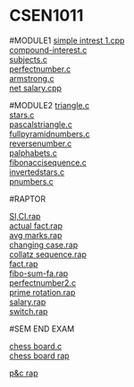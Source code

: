 # CSEN1011

#MODULE1
[simple intrest 1.cpp](https://github.com/VU21CSEN0100931/CSEN1011/blob/84058b0da6e41ee646a8caf66c21d44d960bbd96/simple%20intrest%201.cpp)<br />
[compound-interest.c](https://github.com/SurajAravind/CSEN1011/blob/0987eaea43694e1b82bfb660ab6ce6e1c28ba546/Module-01%20Programs/02-compound-interest.c)<br />
[subjects.c](https://github.com/VU21CSEN0100931/CSEN1011/blob/a617c4854ad7d49bbbfbc5260056f3d8dbaa0a5e/subjects.c)<br />
[perfectnumber.c](https://github.com/VU21CSEN0100931/CSEN1011/blob/a617c4854ad7d49bbbfbc5260056f3d8dbaa0a5e/perfectnumber.c)<br />
[armstrong.c](https://github.com/VU21CSEN0100931/CSEN1011/blob/a617c4854ad7d49bbbfbc5260056f3d8dbaa0a5e/armstrong.c)<br />
[net salary.cpp](https://github.com/VU21CSEN0100931/CSEN1011/blob/a617c4854ad7d49bbbfbc5260056f3d8dbaa0a5e/net%20salary.cpp)<br />










#MODULE2
[triangle.c](https://github.com/VU21CSEN0100931/CSEN1011/blob/a617c4854ad7d49bbbfbc5260056f3d8dbaa0a5e/pascalstriangle.c)<br />
[stars.c](https://github.com/VU21CSEN0100931/CSEN1011/blob/a617c4854ad7d49bbbfbc5260056f3d8dbaa0a5e/stars.c)<br />
[pascalstriangle.c](https://github.com/VU21CSEN0100931/CSEN1011/blob/a617c4854ad7d49bbbfbc5260056f3d8dbaa0a5e/pascalstriangle.c)<br />
[fullpyramidnumbers.c](https://github.com/VU21CSEN0100931/CSEN1011/blob/a617c4854ad7d49bbbfbc5260056f3d8dbaa0a5e/fullpyramidnumbers.c)<br />
[reversenumber.c](https://github.com/VU21CSEN0100931/CSEN1011/blob/a617c4854ad7d49bbbfbc5260056f3d8dbaa0a5e/reversenumber.c)<br />
[palphabets.c](https://github.com/VU21CSEN0100931/CSEN1011/blob/a617c4854ad7d49bbbfbc5260056f3d8dbaa0a5e/palphabets.c)<br />
[fibonaccisequence.c](https://github.com/VU21CSEN0100931/CSEN1011/blob/a617c4854ad7d49bbbfbc5260056f3d8dbaa0a5e/fibonaccisequence.c)<br />
[invertedstars.c](https://github.com/VU21CSEN0100931/CSEN1011/blob/a617c4854ad7d49bbbfbc5260056f3d8dbaa0a5e/invertedstars.c)<br />
[pnumbers.c](https://github.com/VU21CSEN0100931/CSEN1011/blob/a617c4854ad7d49bbbfbc5260056f3d8dbaa0a5e/pnumbers.c)<br />






#RAPTOR

[SI,CI.rap](https://github.com/VU21CSEN0100931/CSEN1011/blob/fcb0748b91137dd348366a94f9dbc862fbce4b9e/SI,CI.rap)<br />
[actual fact.rap](https://github.com/VU21CSEN0100931/CSEN1011/blob/49654f8568b7124a655c7e6ba78ace35da628cf9/actual%20fact.rap)<br />
[avg marks.rap](https://github.com/VU21CSEN0100931/CSEN1011/blob/49654f8568b7124a655c7e6ba78ace35da628cf9/avg%20marks.rap)<br />
[changing case.rap](https://github.com/VU21CSEN0100931/CSEN1011/blob/49654f8568b7124a655c7e6ba78ace35da628cf9/changing%20case.rap)<br />
[collatz sequence.rap](https://github.com/VU21CSEN0100931/CSEN1011/blob/49654f8568b7124a655c7e6ba78ace35da628cf9/collatz%20sequence.rap)<br />
[fact.rap](https://github.com/VU21CSEN0100931/CSEN1011/blob/49654f8568b7124a655c7e6ba78ace35da628cf9/fact.rap)<br />
[fibo-sum-fa.rap](https://github.com/VU21CSEN0100931/CSEN1011/blob/49654f8568b7124a655c7e6ba78ace35da628cf9/fibo-sum-fa.rap)<br />
[perfectnumber2.c](https://github.com/VU21CSEN0100931/CSEN1011/blob/49654f8568b7124a655c7e6ba78ace35da628cf9/perfectnumber2.c)<br />
[prime rotation.rap](https://github.com/VU21CSEN0100931/CSEN1011/blob/49654f8568b7124a655c7e6ba78ace35da628cf9/prime%20rotation.rap)<br />
[salary.rap](https://github.com/VU21CSEN0100931/CSEN1011/blob/49654f8568b7124a655c7e6ba78ace35da628cf9/salary.rap)<br />
[switch.rap](https://github.com/VU21CSEN0100931/CSEN1011/blob/49654f8568b7124a655c7e6ba78ace35da628cf9/switch.rap)<br />








#SEM END EXAM

[chess board.c](https://github.com/VU21CSEN0100931/CSEN1011/blob/592e1d1bae00a2785d4faebc7dbb8121ad1ffb4c/chess%20board.c)<br />
[chess board rap](https://github.com/VU21CSEN0100931/CSEN1011/blob/853d2ff9386b36a90fbcf5a5d2c3b4217deb1993/CHESS%20BOARD.rap)<br />

[p&c rap](https://github.com/VU21CSEN0100931/CSEN1011/blob/ee85d66abafca43e42d910ecd205623f08c135c2/permutations.rap)<br />

